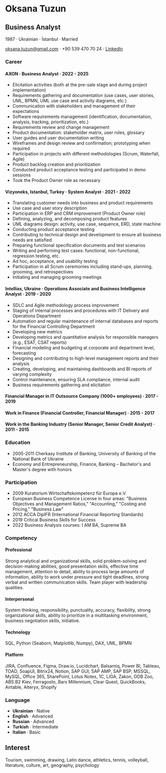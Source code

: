 # Oksana Tuzun
## Business Analyst
1987 · Ukrainian · İstanbul · Married 

oksana.tuzun@gmail.com · +90 539 470 70 24 · [LinkedIn](https://www.linkedin.com/in/oksana-kurinna/)

### Career

#### AXON · **Business Analyst** · 2022 - 2025
- Elicitation activities (both at the pre-sale stage and during project implementation)
- Requirements gathering and documentation (use cases, user stories, UML, BPMN, UML use case and activity diagrams, etc.)
- Communication with stakeholders and management of their expectations
- Software requirements management (identification, documentation, analysis, tracking, prioritization, etc.)
- Requirements review and change management
- Product documentation: stakeholder matrix, user roles, glossary
- User guides and user documentation writing
- Wireframes and design review and confirmation; prototyping when required
- Participation in projects with different methodologies (Scrum, Waterfall, Agile)
- Product backlog creation and prioritization
- Conducted product acceptance testing and participated in demo sessions
- Took the Product Owner role as necessary

#### Vizyoneks, Istanbul, Turkey · System Analyst · **2021 - 2022** 
- Translating customer needs into business and product requirements
- Use case and user story description
- Participation in ERP and CRM improvement (Product Owner role)
- Defining, analyzing, and decomposing product features
- UML diagrams design: activity, use case, sequence, ERD, state machine
- Conducting product acceptance testing
- Contributing to technical design and development to ensure all business needs are satisfied
- Preparing functional specification documents and test scenarios
- Writing and performing test cases: functional, non-functional, regression testing, etc.
- Ad hoc, acceptance, and usability testing
- Participation in all Scrum ceremonies including stand-ups, planning, grooming, and retrospectives
- Initiating and managing grooming meetings

#### Intellias, Ukraine · Operations Associate and Business Intelligence Analyst · **2019 - 2020**
- SDLC and Agile methodology process improvement
- Staging of internal processes and procedures with IT Delivery and Operations Department
- Automation and regular maintenance of internal databases and reports for the Financial Controlling Department
- Developing new metrics
- Developing metrics and quantitative analysis for responsible managers (e.g., ESAT, CSAT reports)
- Financial modeling and budgeting at corporate and department level, forecasting
- Designing and contributing to high-level management reports and their analysis
- Creating, developing, and maintaining dashboards and BI reports of varying complexity
- Control maintenance, ensuring SLA compliance, internal audit
- Business requirements gathering and elicitation

#### Financial Manager in IT Outsource Company (1000+ employees) · **2017 - 2019**

#### Work in Finance (Financial Controller, Financial Manager) · **2015 - 2017**

#### Work in the Banking Industry (Senior Manager, Senior Credit Analyst) · **2011 - 2015**

### Education
- 2005-2011 Cherkasy Institute of Banking, University of Banking of the National Bank of Ukraine
- Economy and Entrepreneurship, Finance, Banking – Bachelor's and Master's degree with honors

### Participation
- 2009 Kuratorium Wirtschaftskompetenz für Europa e.V.
- European Business Competence License in four areas: "Business Objectives and Management Ratios," "Accounting," "Costing and Pricing," "Business Law"
- 2012 ACCA DipIFR (International Financial Reporting Standards)
- 2019 Critical Business Skills for Success
- 2022 Business Analysis courses: I AM BA, Supreme BA

### Competency

#### Professional
Strong analytical and organizational skills, solid problem-solving and decision-making abilities, good presentation skills, effective time management, attention to detail, ability to process large amounts of information, ability to work under pressure and tight deadlines, strong verbal and written communication skills. Team player with leadership qualities.

#### Interpersonal
System thinking, responsibility, punctuality, accuracy, flexibility, strong organizational skills, ability to prioritize in a multitasking environment, business negotiation skills, initiative.

#### Technology
SQL, Python (Seaborn, Matplotlib, Numpy), DAX, UML, BPMN

#### Platform
JIRA, Confluence, Figma, Draw.io, Lucidchart, Balsamiq, Power BI, Tableau, TOAD, SoapUI,  Bitrix24, Notion,
SAP GUI, SAP AMP, SAP BSP, MSSQL, MySQL, Office 365, SharePoint, Lotus Notes, 1C, LIGA, Zakon, ODB Zoo, ABS B2 Kiev, Ferragosto, Bars Millennium, Clear Quest, QuickBooks, Airtable, Alteryx, Shopify

### Language
- **Ukrainian** · Native  
- **English** · Advanced
- **Russian** · Advanced  
- **Turkish** · Intermediate  
- **Italian** · Basic

## Interest
Tourism, swimming, drawing, Latin dance, athletics, tennis, volleyball, literature, culture, art, geography, psychology